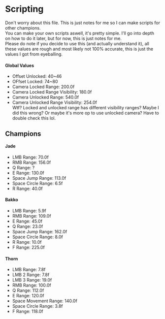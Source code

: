 # Scripting
Don't worry about this file. This is just notes for me so I can make scripts for other champions.  
You can make your own scripts aswell, it's pretty simple. I'll go into depth on how to do it later, but for now, this is just notes for me.  
Please do note if you decide to use this (and actually understand it), all these values are rough and most likely not 100% accurate, this is just the values I got from eyeballing.

#### Global Values  
- Offset Unlocked: 40~46
- OFfset Locked: 74~80
- Camera Locked Range: 200.0f
- Camera Locked Range Visibility: 180.0f
- Camera Unlocked Range: 540.0f
- Camera Unlocked Range Visibility: 254.0f  
Wtf? Locked and unlocked range has different visibility ranges? Maybe I did this wrong? Or maybe it's more op to use unlocked camera? Have to double check this lol.

## Champions
#### Jade
- LMB Range: 70.0f
- RMB Range: 156.0f
- Q Range: ?
- E Range: 130.0f
- Space Jump Range: 113.0f
- Space Circle Range: 6.5f
- R Range: 40.0f

#### Bakko
- LMB Range: 5.9f
- RMB Range: 109.0f
- E Range: 45.0f
- Q Range: 23.0f
- Space Jump Range: 162.0f
- Space Circle Range: 8.0f
- R Range: 10.0f
- F Range: 225.0f

#### Thorn
- LMB Range: 7.8f
- LMB 2 Range: 7.8f
- LMB 3 Range: 19.0f
- RMB Range: 100.0f
- Q Range: 112.0f
- E Range: 120.0f
- Space Movement Range: 140.0f
- Space Circle Range: 3.8f
- F Range: 118.0f
